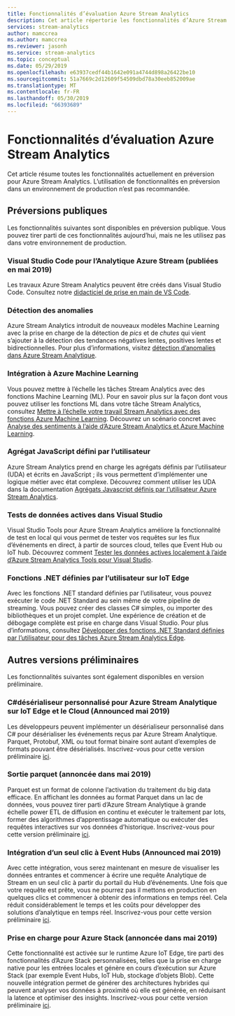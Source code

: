 ```yaml
---
title: Fonctionnalités d’évaluation Azure Stream Analytics
description: Cet article répertorie les fonctionnalités d’Azure Stream Analytics qui sont actuellement en cours d’évaluation.
services: stream-analytics
author: mamccrea
ms.author: mamccrea
ms.reviewer: jasonh
ms.service: stream-analytics
ms.topic: conceptual
ms.date: 05/29/2019
ms.openlocfilehash: e63937cedf44b1642e091a4744d898a26422be10
ms.sourcegitcommit: 51a7669c2d12609f54509dbd78a30eeb852009ae
ms.translationtype: MT
ms.contentlocale: fr-FR
ms.lasthandoff: 05/30/2019
ms.locfileid: "66393689"
---
```

# <a name="azure-stream-analytics-preview-features"></a>Fonctionnalités d’évaluation Azure Stream Analytics

Cet article résume toutes les fonctionnalités actuellement en préversion pour Azure Stream Analytics. L’utilisation de fonctionnalités en préversion dans un environnement de production n’est pas recommandée.

## <a name="public-previews"></a>Préversions publiques

Les fonctionnalités suivantes sont disponibles en préversion publique. Vous pouvez tirer parti de ces fonctionnalités aujourd’hui, mais ne les utilisez pas dans votre environnement de production.

### <a name="visual-studio-code-for-azure-stream-analytics-released-may-2019"></a>Visual Studio Code pour l’Analytique Azure Stream (publiées en mai 2019)

Les travaux Azure Stream Analytics peuvent être créés dans Visual Studio Code. Consultez notre [didacticiel de prise en main de VS Code](https://docs.microsoft.com/azure/stream-analytics/quick-create-vs-code).

### <a name="anomaly-detection"></a>Détection des anomalies

Azure Stream Analytics introduit de nouveaux modèles Machine Learning avec la prise en charge de la détection de *pics* et de *chutes* qui vient s’ajouter à la détection des tendances négatives lentes, positives lentes et bidirectionnelles. Pour plus d’informations, visitez [détection d’anomalies dans Azure Stream Analytique](stream-analytics-machine-learning-anomaly-detection.md).

### <a name="integration-with-azure-machine-learning"></a>Intégration à Azure Machine Learning

Vous pouvez mettre à l’échelle les tâches Stream Analytics avec des fonctions Machine Learning (ML). Pour en savoir plus sur la façon dont vous pouvez utiliser les fonctions ML dans votre tâche Stream Analytics, consultez [Mettre à l’échelle votre travail Stream Analytics avec des fonctions Azure Machine Learning](stream-analytics-scale-with-machine-learning-functions.md). Découvrez un scénario concret avec [Analyse des sentiments à l’aide d’Azure Stream Analytics et Azure Machine Learning](stream-analytics-machine-learning-integration-tutorial.md).

### <a name="javascript-user-defined-aggregate"></a>Agrégat JavaScript défini par l’utilisateur

Azure Stream Analytics prend en charge les agrégats définis par l’utilisateur (UDA) et écrits en JavaScript ; ils vous permettent d’implémenter une logique métier avec état complexe. Découvrez comment utiliser les UDA dans la documentation [Agrégats Javascript définis par l’utilisateur Azure Stream Analytics](stream-analytics-javascript-user-defined-aggregates.md). 

### <a name="live-data-testing-in-visual-studio"></a>Tests de données actives dans Visual Studio

Visual Studio Tools pour Azure Stream Analytics améliore la fonctionnalité de test en local qui vous permet de tester vos requêtes sur les flux d’événements en direct, à partir de sources cloud, telles que Event Hub ou IoT hub. Découvrez comment [Tester les données actives localement à l’aide d’Azure Stream Analytics Tools pour Visual Studio](stream-analytics-live-data-local-testing.md).

### <a name="net-user-defined-functions-on-iot-edge"></a>Fonctions .NET définies par l’utilisateur sur IoT Edge

Avec les fonctions .NET standard définies par l’utilisateur, vous pouvez exécuter le code .NET Standard au sein même de votre pipeline de streaming. Vous pouvez créer des classes C# simples, ou importer des bibliothèques et un projet complet. Une expérience de création et de débogage complète est prise en charge dans Visual Studio. Pour plus d’informations, consultez [Développer des fonctions .NET Standard définies par l’utilisateur pour des tâches Azure Stream Analytics Edge](stream-analytics-edge-csharp-udf-methods.md).

## <a name="other-previews"></a>Autres versions préliminaires

Les fonctionnalités suivantes sont également disponibles en version préliminaire.

### <a name="c-custom-deserializer-for-azure-stream-analytics-on-iot-edge-and-cloud-announced-may-2019"></a>C#désérialiseur personnalisé pour Azure Stream Analytique sur IoT Edge et le Cloud (Announced mai 2019)

Les développeurs peuvent implémenter un désérialiseur personnalisé dans C# pour désérialiser les événements reçus par Azure Stream Analytique. Parquet, Protobuf, XML ou tout format binaire sont autant d’exemples de formats pouvant être désérialisés. Inscrivez-vous pour cette version préliminaire [ici](https://aka.ms/asapreview1).

### <a name="parquet-output-announced-may-2019"></a>Sortie parquet (annoncée dans mai 2019)
Parquet est un format de colonne l’activation du traitement du big data efficace. En affichant les données au format Parquet dans un lac de données, vous pouvez tirer parti d’Azure Stream Analytique à grande échelle power ETL de diffusion en continu et exécuter le traitement par lots, former des algorithmes d’apprentissage automatique ou exécuter des requêtes interactives sur vos données d’historique. Inscrivez-vous pour cette version préliminaire [ici](https://aka.ms/asapreview1).

### <a name="one-click-integration-with-event-hubs-announced-may-2019"></a>Intégration d’un seul clic à Event Hubs (Announced mai 2019) 
Avec cette intégration, vous serez maintenant en mesure de visualiser les données entrantes et commencer à écrire une requête Analytique de Stream en un seul clic à partir du portail du Hub d’événements. Une fois que votre requête est prête, vous ne pourrez pas il mettons en production en quelques clics et commencer à obtenir des informations en temps réel. Cela réduit considérablement le temps et les coûts pour développer des solutions d’analytique en temps réel. Inscrivez-vous pour cette version préliminaire [ici](https://aka.ms/asapreview1).

### <a name="support-for-azure-stack-announced-may-2019"></a>Prise en charge pour Azure Stack (annoncée dans mai 2019)
Cette fonctionnalité est activée sur le runtime Azure IoT Edge, tire parti des fonctionnalités d’Azure Stack personnalisées, telles que la prise en charge native pour les entrées locales et génère en cours d’exécution sur Azure Stack (par exemple Event Hubs, IoT Hub, stockage d’objets Blob). Cette nouvelle intégration permet de générer des architectures hybrides qui peuvent analyser vos données à proximité où elle est générée, en réduisant la latence et optimiser des insights.
Inscrivez-vous pour cette version préliminaire [ici](https://aka.ms/asapreview1).

